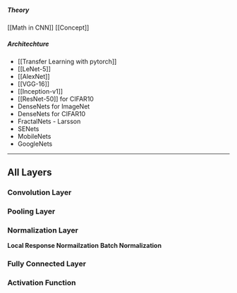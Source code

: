 ##### Theory
[[Math in CNN]]
[[Concept]]
##### Architechture
- [[Transfer Learning with pytorch]]
- [[LeNet-5]]
- [[AlexNet]]
- [[VGG-16]]
- [[Inception-v1]]
- [[ResNet-50]] for CIFAR10
- DenseNets for ImageNet
- DenseNets for CIFAR10
- FractalNets - Larsson
- SENets
- MobileNets
- GoogleNets

---
## All Layers

### Convolution Layer

### Pooling Layer

### Normalization Layer

**Local Response Normailzation**
**Batch Normalization**

### Fully Connected Layer

### Activation Function

